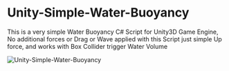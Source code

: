 # Unity-Simple-Water-Buoyancy
This is a very simple Water Buoyancy C# Script for Unity3D Game Engine, No additional forces or Drag or Wave applied with this Script just simple Up force, and works with Box Collider trigger Water Volume

![Unity-Simple-Water-Buoyancy](https://i.imgur.com/6N57ycL.gif)
